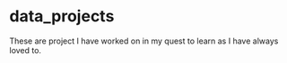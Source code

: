 # data_projects
These are project I have worked on in my quest to learn as I have always loved to. 
